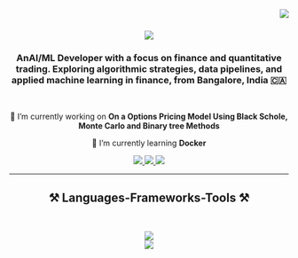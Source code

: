 <img align="right" src="https://visitor-badge.laobi.icu/badge?page_id=salesp07.salesp07" />

<h1 align="center">
    <img src="https://readme-typing-svg.herokuapp.com/?font=Righteous&size=35&center=true&vCenter=true&width=500&height=70&duration=4000&lines=Hello+There!+👋;+Myself+Benson;" />
</h1>

<h3 align="center">AnAI/ML Developer with a focus on finance and quantitative trading. Exploring algorithmic strategies, data pipelines, and applied machine learning in finance, from Bangalore, India 🇨🇦</h3>

<br/>

<div align="center">
 
 🔭 I’m currently working on **On a Options Pricing Model Using Black Schole, Monte Carlo and Binary tree Methods**
 
 🌱 I’m currently learning **Docker**

 </div>
 
<div align="center"> 
  <a href="mailto:bensonbabu2005@gmail.com">
    <img src="https://img.shields.io/badge/Gmail-333333?style=for-the-badge&logo=gmail&logoColor=red" />
  </a>
  <a href="https://www.linkedin.com/in/benson-babu/" target="_blank">
    <img src="https://img.shields.io/badge/LinkedIn-0077B5?style=for-the-badge&logo=linkedin&logoColor=white" target="_blank" />
  </a>
  <a href="https://github.com/DEPACIOUS" target="_blank">
     <img src="https://img.shields.io/badge/Portfolio-FF5722?style=for-the-badge&logo=todoist&logoColor=white" target="_blank" /> <!-- sqlite, safari, google-chrome are other good icon options -->
  </a>
</div>

 <hr/>
 
<h2 align="center">⚒️ Languages-Frameworks-Tools ⚒️</h2>
<br/>

<p align="center">
  <img src="https://skillicons.dev/icons?i=pytorch,python,cpp,sklearn,mongodb,tensorflow,mysql" />
  <br>
  <img src="https://skillicons.dev/icons?i=git,fastapi,flask,html,css,nodejs,javascript,django,vite" />
</p>

